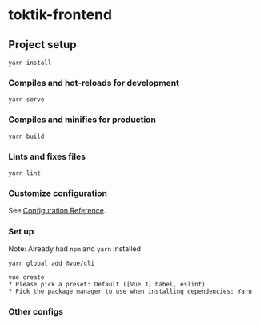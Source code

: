 # toktik-frontend

## Project setup
```
yarn install
```

### Compiles and hot-reloads for development
```
yarn serve
```

### Compiles and minifies for production
```
yarn build
```

### Lints and fixes files
```
yarn lint
```

### Customize configuration
See [Configuration Reference](https://cli.vuejs.org/config/).


### Set up
Note: Already had `npm` and `yarn` installed
```
yarn global add @vue/cli

vue create
? Please pick a preset: Default ([Vue 3] babel, eslint)
? Pick the package manager to use when installing dependencies: Yarn
```

### Other configs
